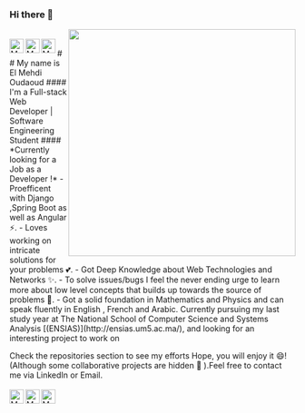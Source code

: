 
### Hi there 👋

[<img align="right" width="400" src="https://github-readme-stats.vercel.app/api?username=Elcaveman&show_icons=true"/>](https://github.com/Elcaveman/)

<!--<a href="channel">
  <img align="left" alt="Mehdi's YouTube" width="15px" src="https://cdn.jsdelivr.net/npm/simple-icons@3.2.0/icons/youtube.svg" />
</a>
-->

<br />
<a href="mailto:02.oudaoud@gmail.com?subject=[GitHub-Elcaveman]%20Thanks%20for%20checking%20my%20profil%20😊">
  <img align="left" alt="Mehdi's Email" width="25px" src="https://cdn-icons-png.flaticon.com/512/1033/1033942.png"/>
</a>
<a href="https://www.linkedin.com/in/el-mehdi-oudaoud-b796001a1/" target="_blank">
  <img align="left" alt="Mehdi's Linkdin" width="25px" src="https://cdn-icons-png.flaticon.com/512/145/145807.png"/>
</a>
<a href="https://github.com/Elcaveman/" target="_blank">
  <img align="left" alt="Mehdi's Github" width="25px" src="https://cdn-icons-png.flaticon.com/512/733/733553.png" />
</a>
<br />
## My name is El Mehdi Oudaoud
#### I'm a Full-stack Web Developer | Software Engineering Student
#### *Currently looking for a Job as a Developer !*
- Proefficent with Django ,Spring Boot as well as Angular ⚡.
- Loves working on intricate solutions for your problems 💕.
- Got Deep Knowledge about Web Technologies and Networks ✨.
- To solve issues/bugs I feel the never ending urge to learn more about low level concepts that builds up towards the source of problems 🤔.
- Got a solid foundation in Mathematics and Physics and can speak fluently in English , French and Arabic.
Currently pursuing my last study year at The National School of Computer Science and Systems Analysis [(ENSIAS)](http://ensias.um5.ac.ma/), and looking for an interesting project to work on

<!--**To know more:**  [Website](website), [LinkedIn](linkedin, [Email](email)-->

Check the repositories section to see my efforts Hope, you will enjoy it 😄! (Although some collaborative projects are hidden 🤫 ).Feel free to contact me via LinkedIn or Email.
<br /><br />
<a href="mailto:02.oudaoud@gmail.com?subject=[GitHub-Elcaveman]%20Thanks%20for%20checking%20my%20profil%20😊">
  <img align="left" alt="Mehdi's Email" width="25px" src="https://cdn-icons-png.flaticon.com/512/1033/1033942.png"/>
</a>
<a href="https://www.linkedin.com/in/el-mehdi-oudaoud-b796001a1/" target="_blank">
  <img align="left" alt="Mehdi's Linkdin" width="25px" src="https://cdn-icons-png.flaticon.com/512/145/145807.png"/>
</a>
<a href="https://github.com/Elcaveman/" target="_blank">
  <img align="left" alt="Mehdi's Github" width="25px" src="https://cdn-icons-png.flaticon.com/512/733/733553.png" />
</a>
<!-- make sure to check the icons creators at flaticon.com 
"https://www.flaticon.com/fr/auteurs/smashicons" : Email icon
"https://www.freepik.com" : Linkdin icon
"https://www.flaticon.com/fr/auteurs/pixel-perfect" : Github Icon-->
